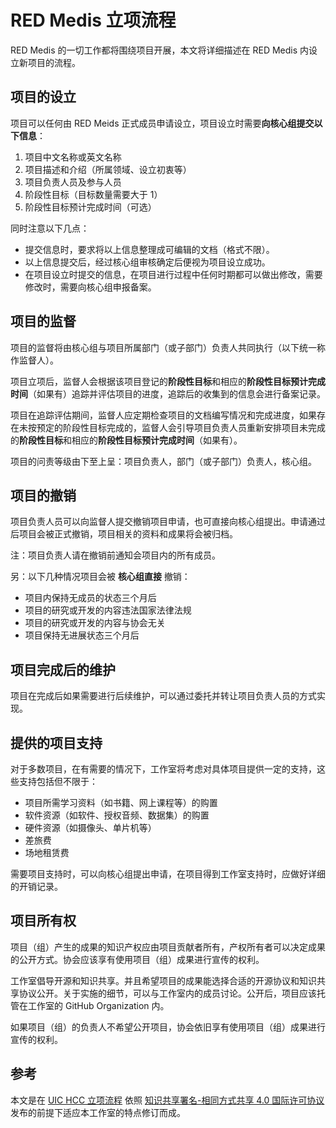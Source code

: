 # RED Medis 立项流程

RED Medis 的一切工作都将围绕项目开展，本文将详细描述在 RED Medis 内设立新项目的流程。

## 项目的设立

项目可以任何由 RED Meids 正式成员申请设立，项目设立时需要**向核心组提交以下信息**：

1. 项目中文名称或英文名称
2. 项目描述和介绍（所属领域、设立初衷等）
3. 项目负责人员及参与人员
4. 阶段性目标（目标数量需要大于 1）
5. 阶段性目标预计完成时间（可选）

同时注意以下几点：
- 提交信息时，要求将以上信息整理成可编辑的文档（格式不限）。
- 以上信息提交后，经过核心组审核确定后便视为项目设立成功。
- 在项目设立时提交的信息，在项目进行过程中任何时期都可以做出修改，需要修改时，需要向核心组申报备案。

## 项目的监督

项目的监督将由核心组与项目所属部门（或子部门）负责人共同执行（以下统一称作监督人）。

项目立项后，监督人会根据该项目登记的**阶段性目标**和相应的**阶段性目标预计完成时间**（如果有）追踪并评估项目的进度，追踪后的收集到的信息会进行备案记录。

项目在追踪评估期间，监督人应定期检查项目的文档编写情况和完成进度，如果存在未按预定的阶段性目标完成的，监督人会引导项目负责人员重新安排项目未完成的**阶段性目标**和相应的**阶段性目标预计完成时间**（如果有）。

项目的问责等级由下至上呈：项目负责人，部门（或子部门）负责人，核心组。

## 项目的撤销

项目负责人员可以向监督人提交撤销项目申请，也可直接向核心组提出。申请通过后项目会被正式撤销，项目相关的资料和成果将会被归档。

注：项目负责人请在撤销前通知会项目内的所有成员。

另：以下几种情况项目会被 **核心组直接** 撤销：

- 项目内保持无成员的状态三个月后
- 项目的研究或开发的内容违法国家法律法规
- 项目的研究或开发的内容与协会无关
- 项目保持无进展状态三个月后

## 项目完成后的维护

项目在完成后如果需要进行后续维护，可以通过委托并转让项目负责人员的方式实现。

## 提供的项目支持
对于多数项目，在有需要的情况下，工作室将考虑对具体项目提供一定的支持，这些支持包括但不限于：
- 项目所需学习资料（如书籍、网上课程等）的购置
- 软件资源（如软件、授权音频、数据集）的购置
- 硬件资源（如摄像头、单片机等）
- 差旅费
- 场地租赁费

需要项目支持时，可以向核心组提出申请，在项目得到工作室支持时，应做好详细的开销记录。

## 项目所有权

项目（组）产生的成果的知识产权应由项目贡献者所有，产权所有者可以决定成果的公开方式。协会应该享有使用项目（组）成果进行宣传的权利。

工作室倡导开源和知识共享。并且希望项目的成果能选择合适的开源协议和知识共享协议公开。关于实施的细节，可以与工作室内的成员讨论。公开后，项目应该托管在工作室的 GitHub Organization 内。

如果项目（组）的负责人不希望公开项目，协会依旧享有使用项目（组）成果进行宣传的权利。

## 参考
本文是在 [UIC HCC 立项流程](https://github.com/UICHCC/HCC-Regulations/blob/master/Groups-Setup-cmn-Hans.md) 依照 [知识共享署名-相同方式共享 4.0 国际许可协议](http://creativecommons.org/licenses/by-sa/4.0/) 发布的前提下适应本工作室的特点修订而成。
